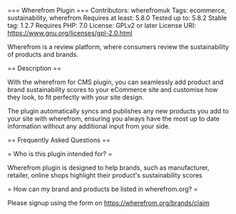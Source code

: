 === Wherefrom Plugin ===
Contributors: wherefromuk
Tags: ecommerce, sustainability, wherefrom
Requires at least: 5.8.0
Tested up to: 5.8.2
Stable tag: 1.2.7
Requires PHP: 7.0
License: GPLv2 or later
License URI: https://www.gnu.org/licenses/gpl-2.0.html

Wherefrom is a review platform, where consumers review the sustainability of products and brands.

== Description ==

With the wherefrom for CMS plugin, you can seamlessly add product and brand sustainability scores to your eCommerce site and customise how they look, to fit perfectly with your site design.

The plugin automatically syncs and publishes any new products you add to your site with wherefrom, ensuring you always have the most up to date information without any additional input from your side.

== Frequently Asked Questions ==

= Who is this plugin intended for? =

Wherefrom plugin is designed to help brands, such as manufacturer, retailer, online shops highlight their product's sustainability scores

= How can my brand and products be listed in wherefrom.org? =

Please signup using the form on https://wherefrom.org/brands/claim
